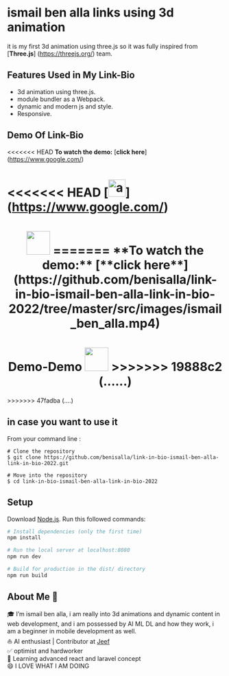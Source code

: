 # ismail ben alla links using 3d animation
it is my first 3d animation using three.js so it was fully inspired from [**Three.js**] (https://threejs.org/) team. 

## Features Used in My Link-Bio

- 3d animation using three.js.
- module bundler as a Webpack.
- dynamic and modern js and style.
- Responsive.

## Demo Of Link-Bio

<<<<<<< HEAD
**To watch the demo:** [**click here**] (https://www.google.com/)

<<<<<<< HEAD
[<img alt="alt_text" width="40px" src="images/image.PNG" />] (https://www.google.com/)
=======
<h1 align="center">
    <img src="/src/images/ismailbenalla.gif" height="55px" width="55px">
=======
**To watch the demo:** [**click here**](https://github.com/benisalla/link-in-bio-ismail-ben-alla-link-in-bio-2022/tree/master/src/images/ismail_ben_alla.mp4)

<h1 align="center">Demo-Demo
    <img src="https://github.com/benisalla/link-in-bio-ismail-ben-alla-link-in-bio-2022/tree/master/src/images/ismailbenalla.gif" height="55px" width="55px">
>>>>>>> 19888c2 (......)
</h1>
>>>>>>> 47fadba (....)

## in case you want to use it

From your command line :

```
# Clone the repository
$ git clone https://github.com/benisalla/link-in-bio-ismail-ben-alla-link-in-bio-2022.git

# Move into the repository
$ cd link-in-bio-ismail-ben-alla-link-in-bio-2022
```

## Setup
Download [Node.js](https://nodejs.org/en/download/).
Run this followed commands:

``` bash
# Install dependencies (only the first time)
npm install

# Run the local server at localhost:8080
npm run dev

# Build for production in the dist/ directory
npm run build
```


## About Me 🚀
🎓 I’m ismail ben alla, i am really into 3d animations and dynamic content in web development,
and i am possessed by AI ML DL and how they work, i am a beginner in mobile development as well. </br>
⛵ AI enthusiast | Contributor at [Jeef]()</br>
✅ optimist and hardworker</br>
🌱 Learning advanced react and laravel concept</br>
😄 I LOVE WHAT I AM DOING</br>
